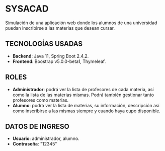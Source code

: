 # SYSACAD

Simulación de una aplicación web donde los alumnos de una universidad puedan
inscribirse a las materias que desean cursar.

##  TECNOLOGÍAS USADAS

- **Backend**: Java 11, Spring Boot 2.4.2.
- **Frontend**: Boostrap v5.0.0-beta1, Thymeleaf.


##  ROLES

- **Administrador**: podrá ver la lista de profesores de cada materia, así como la lista de las materias mismas. Podrá también gestionar tanto profesores como materias.
- **Alumno**: podrá ver la lista de materias, su información, descripción así como inscribirse a las mismas siempre y cuando haya cupo disponible.

##  DATOS DE INGRESO

- **Usuario**: administrador, alumno.
- **Contraseña**: "12345"
